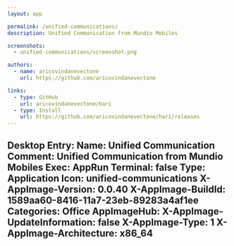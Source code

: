 ```yaml
---
layout: app

permalink: /unified-communications/
description: Unified Communication from Mundio Mobiles

screenshots:
  - unified-communications/screenshot.png

authors:
  - name: aricovindanevectone
    url: https://github.com/aricovindanevectone

links:
  - type: GitHub
    url: aricovindanevectone/hari
  - type: Install
    url: https://github.com/aricovindanevectone/hari/releases
---
```

Desktop Entry:
  Name: Unified Communication
  Comment: Unified Communication from Mundio Mobiles
  Exec: AppRun
  Terminal: false
  Type: Application
  Icon: unified-communications
  X-AppImage-Version: 0.0.40
  X-AppImage-BuildId: 1589aa60-8416-11a7-23eb-89283a4af1ee
  Categories: Office
AppImageHub:
  X-AppImage-UpdateInformation: false
  X-AppImage-Type: 1
  X-AppImage-Architecture: x86_64
---
